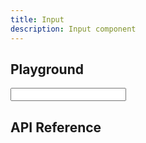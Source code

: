 ```yaml
---
title: Input
description: Input component
---
```


<script lang="ts">
    import {Input} from '$lib/index.js';
    import {docInputPropsDefs} from '$lib/components/Input/Input.props.js';
    import ApiReference from '$lib-doc/components/ApiReference.svelte';
    import Playground from '$lib-doc/components/Playground.svelte';
    import PlaygroundForm from '$lib-doc/components/PlaygroundForm.svelte';

    let props = {}
    let value = ''
</script>

## Playground
<Playground>
    <Input slot="component" {...props}/>
    <PlaygroundForm slot="form" bind:props schema={docInputPropsDefs} />
</Playground>

## API Reference

<ApiReference data={docInputPropsDefs}></ApiReference>
